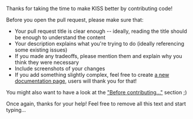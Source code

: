 Thanks for taking the time to make KISS better by contributing code!

Before you open the pull request, please make sure that:

* Your pull request title is clear enough -- ideally, reading the title should be enough to understand the content
* Your description explains what you're trying to do (ideally referencing some existing issues)
* If you made any tradeoffs, please mention them and explain why you think they were necessary
* Include screenshots of your changes
* If you add something slightly complex, feel free to create [a new documentation page](https://github.com/Neamar/KISS/tree/master/docs/_posts), users will thank you for that!

You might also want to have a look at the ["Before contributing..."](https://github.com/Neamar/KISS/blob/master/CONTRIBUTING.md#before-contributing) section ;)

Once again, thanks for your help! Feel free to remove all this text and start typing...
